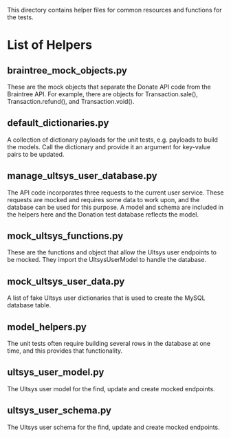 This directory contains helper files for common resources and functions for the tests.

# List of Helpers

## braintree_mock_objects.py

These are the mock objects that separate the Donate API code from the Braintree API. For example, there are objects
for Transaction.sale(), Transaction.refund(), and Transaction.void().

## default_dictionaries.py

A collection of dictionary payloads for the unit tests, e.g. payloads to build the models. Call the dictionary and
provide it an argument for key-value pairs to be updated.

## manage_ultsys_user_database.py

The API code incorporates three requests to the current user service. These requests are mocked and requires some data
to work upon, and the database can be used for this purpose. A model and schema are included in the helpers here
and the Donation test database reflects the model.

## mock_ultsys_functions.py

These are the functions and object that allow the Ultsys user endpoints to be mocked. They import the UltsysUserModel
to handle the database.

## mock_ultsys_user_data.py

A list of fake Ultsys user dictionaries that is used to create the MySQL database table.

## model_helpers.py

The unit tests often require building several rows in the database at one time, and this provides that functionality.

## ultsys_user_model.py

The Ultsys user model for the find, update and create mocked endpoints.

## ultsys_user_schema.py

The Ultsys user schema for the find, update and create mocked endpoints.

